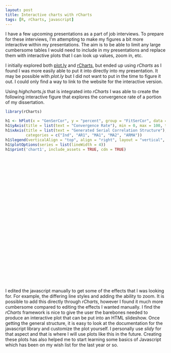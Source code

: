 ```yaml
---
layout: post
title: Interactive charts with rCharts
tags: [R, rCharts, javascript]
---
```


I have a few upcoming presentations as a part of job interviews. To prepare for these interviews, I'm attempting to make my figures a bit more interactive within my presentations.  The aim is to be able to limit any large cumbersome tables I would need to include in my presentations and replace them with interactive plots that I can look up values, zoom in, etc.

I initially explored both [plot.ly](http://plot.ly) and [rCharts](http://ramnathv.github.io/rCharts/), but ended up using *rCharts* as I found I was more easily able to put it into directly into my presentation.  It may be possible with *plot.ly* but I did not want to put in the time to figure it out.  I could only find a way to link to the website for the interactive version.

Using *highcharts.js* that is integrated into *rCharts* I was able to create the following interactive figure that explores the convergence rate of a portion of my dissertation.

```r
library(rCharts)

h1 <- hPlot(x = "GenSerCor", y = "percent", group = "FitSerCor", data = converge)
h1$yAxis(title = list(text = "Convergence Rate"), min = 0, max = 100, tickInterval = 10)
h1$xAxis(title = list(text = "Generated Serial Correlation Structure"),
         categories = c("Ind", "AR1", "MA1", "MA2", "ARMA"))
h1$legend(verticalAlign = "top", align = "right", layout = "vertical", title = list(text = "Fitted SC"))
h1$plotOptions(series = list(lineWidth = 4))
h1$print('chart1', include_assets = TRUE, cdn = TRUE)
```

<script type='text/javascript' src=http://code.jquery.com/jquery-1.9.1.min.js></script>
<script type='text/javascript' src=http://code.highcharts.com/highcharts.js></script>
<script type='text/javascript' src=http://code.highcharts.com/highcharts-more.js></script>
<script type='text/javascript' src=http://code.highcharts.com/modules/exporting.js></script> 
 <style>
  .rChart {
    display: block;
    margin-left: auto; 
    margin-right: auto;
    width: 800px;
    height: 400px;
    font-size: 200%;
  }  
  </style>
<div id = 'chart1' class = 'rChart highcharts'></div>
<script type='text/javascript'>
    (function($){
        $(function () {
            var chart = new Highcharts.Chart({
 "dom": "chart1",
"width":            800,
"height":            400,
"credits": {
 "href": null,
"text": null 
},
"exporting": {
 "enabled": false 
},
"title": {
 "text": null 
},
"yAxis": [
 {
 title: {
 text: "Convergence Rate",
  style: {
   fontWeight: 'bold',
   fontSize: '30px'
   }
 },
 labels: {
  formatter: function() {
   return this.value + '%';
  },
  style: {
   fontSize: '18px'
  }
 },
"min":              0,
"max":            100,
"tickInterval":             10 ,
minRange: 10
} 
],
"series": [
 {
 "data": [
 [
 "Ind",
         68.38 
],
[
 "AR1",
         64.88 
],
[
 "MA1",
         55.12 
],
[
 "MA2",
         61.98 
],
[
 "ARMA",
         42.17 
] 
],
"color": "#e41a1c",
"name": "AR1",
"type": null,
dashStyle: 'Solid',
"marker": {
 "radius":              6
} 
},
{
 "data": [
 [
 "Ind",
          65.1 
],
[
 "AR1",
         60.45 
],
[
 "MA1",
         63.68 
],
[
 "MA2",
         54.88 
],
[
 "ARMA",
          63.6 
] 
],
"color": "#377eb8",
"name": "ARMA",
"type": null,
dashStyle: 'ShortDash',
"marker": {
 "radius":              6 
} 
},
{
 "data": [
 [
 "Ind",
         72.48 
],
[
 "AR1",
         93.88 
],
[
 "MA1",
         92.23 
],
[
 "MA2",
         95.62 
],
[
 "ARMA",
         98.37 
] 
],
"color": "#4daf4a",
"name": "Ind",
"type": null,
dashStyle: 'Dash',
"marker": {
 "radius":              6 
} 
},
{
 "data": [
 [
 "Ind",
         71.02 
],
[
 "AR1",
         81.37 
],
[
 "MA1",
         69.15 
],
[
 "MA2",
          84.5 
],
[
 "ARMA",
         88.02 
] 
],
"color": "#984ea3",
"name": "MA1",
"type": null,
dashStyle: 'ShortDot',
"marker": {
 "radius":              6
} 
},
{
 "data": [
 [
 "Ind",
         67.23 
],
[
 "AR1",
         70.78 
],
[
 "MA1",
         65.93 
],
[
 "MA2",
         68.83 
],
[
 "ARMA",
          72.9 
] 
],
"color": "#ff7f00",
"name": "MA2",
"type": null,
dashStyle: 'DashDot',
"marker": {
 "radius":              6 
} 
} 
],
"xAxis": [
 {
 title: {
 text: "Generated Serial Correlation Structure",
  style:{
   fontWeight: 'bold',
   fontSize: '30px'
 }
},
labels: {
 style: {
  fontSize: '18px',
  fontWeight: 'bold'
 }
},
"categories": [ "Ind", "AR1", "MA1", "MA2", "ARMA" ] 
} 
],
"subtitle": {
 "text": null 
},
"legend": {
 "verticalAlign": "top",
"align": "right",
"layout": "vertical",
symbolWidth: 40,
"title": {
 "text": "Fitted SC" 
} 
},
"plotOptions": {
 "series": {
 "lineWidth":              4 
} 
},
"id": "chart1",
"chart": {
 "renderTo": "chart1", 
 zoomType: "y",
 "style": {
 fontSize: "24px"
 },
 resetZoomButton: {
  position: {
   align: 'left'
  }
 }
} 
});
        });
    })(jQuery);
</script>

I edited the javascript manually to get some of the effects that I was looking for.  For example, the differing line styles and adding the ability to zoom.  It is possible to add this directly through *rCharts*, however I found it much more cumbersome compared to editing the effects I wanted manually.  I find the *rCharts* framework is nice to give the user the barebones needed to produce an interactive plot that can be put into an HTML slideshow.  Once getting the general structure, it is easy to look at the documentation for the javascript library and customize the plot yourself.  I personally use *slidy* for that aspect and that is where I will use plots like this in the future.  Creating these plots has also helped me to start learning some basics of Javascript which has been on my wish list for the last year or so.



